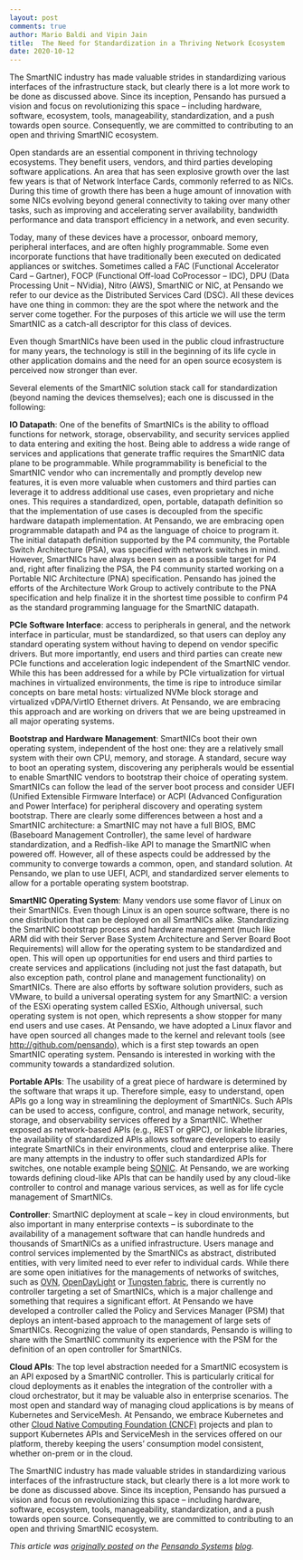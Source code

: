 ```yaml
---
layout: post
comments: true
author: Mario Baldi and Vipin Jain
title:  The Need for Standardization in a Thriving Network Ecosystem
date: 2020-10-12
---
```



The SmartNIC industry has made valuable strides in standardizing various interfaces of the infrastructure stack, but clearly there is a lot more work to be done as discussed above. Since its inception, Pensando has pursued a vision and focus on revolutionizing this space – including hardware, software, ecosystem, tools, manageability, standardization, and a push towards open source. Consequently, we are committed to contributing to an open and thriving SmartNIC ecosystem.

Open standards are an essential component in thriving technology ecosystems. They benefit users, vendors, and third parties developing software applications. An area that has seen explosive growth over the last few years is that of Network Interface Cards, commonly referred to as NICs. During this time of growth there has been a huge amount of innovation with some NICs evolving beyond general connectivity to taking over many other tasks, such as improving and accelerating server availability, bandwidth performance and data transport efficiency in a network, and even security.

Today, many of these devices have a processor, onboard memory, peripheral interfaces, and are often highly programmable. Some even incorporate functions that have traditionally been executed on dedicated appliances or switches. Sometimes called a FAC (Functional Accelerator Card – Gartner), FOCP (Functional Off-load CoProcessor – IDC), DPU (Data Processing Unit – NVidia), Nitro (AWS), SmartNIC or NIC, at Pensando we refer to our device as the Distributed Services Card (DSC). All these devices have one thing in common: they are the spot where the network and the server come together. For the purposes of this article we will use the term SmartNIC as a catch-all descriptor for this class of devices.

Even though SmartNICs have been used in the public cloud infrastructure for many years, the technology is still in the beginning of its life cycle in other application domains and the need for an open source ecosystem is perceived now stronger than ever.

Several elements of the SmartNIC solution stack call for standardization (beyond naming the devices themselves); each one is discussed in the following:

**IO Datapath**: One of the benefits of SmartNICs is the ability to offload functions for network, storage, observability, and security services applied to data entering and exiting the host. Being able to address a wide range of services and applications that generate traffic requires the SmartNIC data plane to be programmable. While programmability is beneficial to the SmartNIC vendor who can incrementally and promptly develop new features, it is even more valuable when customers and third parties can leverage it to address additional use cases, even proprietary and niche ones. This requires a standardized, open, portable, datapath definition so that the implementation of use cases is decoupled from the specific hardware datapath implementation. At Pensando, we are embracing open programmable datapath and P4 as the language of choice to program it. The initial datapath definition supported by the P4 community, the Portable Switch Architecture (PSA), was specified with network switches in mind. However, SmartNICs have always been seen as a possible target for P4 and, right after finalizing the PSA, the P4 community started working on a Portable NIC Architecture (PNA) specification. Pensando has joined the efforts of the Architecture Work Group to actively contribute to the PNA specification and help finalize it in the shortest time possible to confirm P4 as the standard programming language for the SmartNIC datapath.

**PCIe Software Interface**: access to peripherals in general, and the network interface in particular, must be standardized, so that users can deploy any standard operating system without having to depend on vendor specific drivers. But more importantly, end users and third parties can create new PCIe functions and acceleration logic independent of the SmartNIC vendor. While this has been addressed for a while by PCIe virtualization for virtual machines in virtualized environments, the time is ripe to introduce similar concepts on bare metal hosts: virtualized NVMe block storage and virtualized vDPA/VirtIO Ethernet drivers. At Pensando, we are embracing this approach and are working on drivers that we are being upstreamed in all major operating systems.

**Bootstrap and Hardware Management**: SmartNICs boot their own operating system, independent of the host one: they are a relatively small system with their own CPU, memory, and storage. A standard, secure way to boot an operating system, discovering any peripherals would be essential to enable SmartNIC vendors to bootstrap their choice of operating system. SmartNICs can follow the lead of the server boot process and consider UEFI (Unified Extensible Firmware Interface) or ACPI (Advanced Configuration and Power Interface) for peripheral discovery and operating system bootstrap. There are clearly some differences between a host and a SmartNIC architecture: a SmartNIC may not have a full BIOS, BMC (Baseboard Management Controller), the same level of hardware standardization, and a Redfish-like API to manage the SmartNIC when powered off. However, all of these aspects could be addressed by the community to converge towards a common, open, and standard solution. At Pensando, we plan to use UEFI, ACPI, and standardized server elements to allow for a portable operating system bootstrap.

**SmartNIC Operating System**: Many vendors use some flavor of Linux on their SmartNICs. Even though Linux is an open source software, there is no one distribution that can be deployed on all SmartNICs alike. Standardizing the SmartNIC bootstrap process and hardware management (much like ARM did with their Server Base System Architecture and Server Board Boot Requirements) will allow for the operating system to be standardized and open. This will open up opportunities for end users and third parties to create services and applications (including not just the fast datapath, but also exception path, control plane and management functionality) on SmartNICs. There are also efforts by software solution providers, such as VMware, to build a universal operating system for any SmartNIC: a version of the ESXi operating system called ESXio, Although universal, such operating system is not open, which represents a show stopper for many end users and use cases. At Pensando, we have adopted a Linux flavor and have open sourced all changes made to the kernel and relevant tools (see http://github.com/pensando), which is a first step towards an open SmartNIC operating system. Pensando is interested in working with the community towards a standardized solution.

**Portable APIs**: The usability of a great piece of hardware is determined by the software that wraps it up. Therefore simple, easy to understand, open APIs go a long way in streamlining the deployment of SmartNICs. Such APIs can be used to access, configure, control, and manage network, security, storage, and observability services offered by a SmartNIC. Whether exposed as network-based APIs (e.g., REST or gRPC), or linkable libraries, the availability of standardized APIs allows software developers to easily integrate SmartNICs in their environments, cloud and enterprise alike. There are many attempts in the industry to offer such standardized APIs for switches, one notable example being [SONIC](https://github.com/Azure/SONiC/blob/master/sourcecode.md). At Pensando, we are working towards defining cloud-like APIs that can be handily used by any cloud-like controller to control and manage various services, as well as for life cycle management of SmartNICs.

**Controller**: SmartNIC deployment at scale – key in cloud environments, but also important in many enterprise contexts – is subordinate to the availability of a management software that can handle hundreds and thousands of SmartNICs as a unified infrastructure. Users manage and control services implemented by the SmartNICs as abstract, distributed entities, with very limited need to ever refer to individual cards. While there are some open initiatives for the managements of networks of switches, such as [OVN](https://github.com/ovn-org/ovn), [OpenDayLight](https://www.opendaylight.org/) or [Tungsten fabric](https://tungsten.io/), there is currently no controller targeting a set of SmartNICs, which is a major challenge and something that requires a significant effort. At Pensando we have developed a controller called the Policy and Services Manager (PSM) that deploys an intent-based approach to the management of large sets of SmartNICs. Recognizing the value of open standards, Pensando is willing to share with the SmartNIC community its experience with the PSM for the definition of an open controller for SmartNICs.

**Cloud APIs**: The top level abstraction needed for a SmartNIC ecosystem is an API exposed by a SmartNIC controller. This is particularly critical for cloud deployments as it enables the integration of the controller with a cloud orchestrator, but it may be valuable also in enterprise scenarios. The most open and standard way of managing cloud applications is by means of Kubernetes and ServiceMesh. At Pensando, we embrace Kubernetes and other [Cloud Native Computing Foundation (CNCF)](https://www.cncf.io/) projects and plan to support Kubernetes APIs and ServiceMesh in the services offered on our platform, thereby keeping the users’ consumption model consistent, whether on-prem or in the cloud.

The SmartNIC industry has made valuable strides in standardizing various interfaces of the infrastructure stack, but clearly there is a lot more work to be done as discussed above. Since its inception, Pensando has pursued a vision and focus on revolutionizing this space – including hardware, software, ecosystem, tools, manageability, standardization, and a push towards open source. Consequently, we are committed to contributing to an open and thriving SmartNIC ecosystem.

*This article was [originally posted](https://pensando.io/a-chat-about-forwarding/) on the [Pensando Systems](https://pensando.io/) [blog](https://pensando.io/blog/).*
